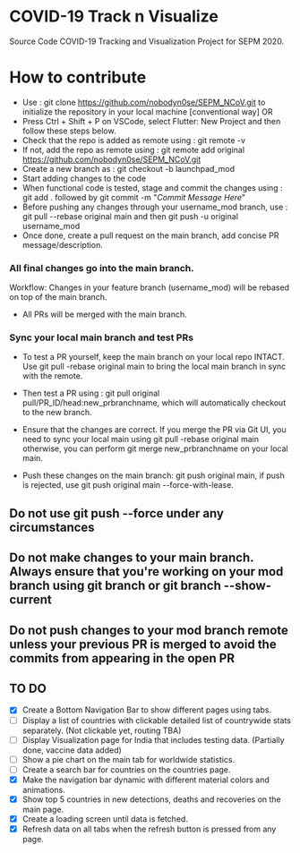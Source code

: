 # COVID-19 Track n Visualize
Source Code COVID-19 Tracking and Visualization Project for SEPM 2020. 

# How to contribute #
- Use : git clone https://github.com/nobodyn0se/SEPM_NCoV.git to initialize the repository in your local machine [conventional way] OR 
- Press Ctrl + Shift + P on VSCode, select Flutter: New Project and then follow these steps below.  
- Check that the repo is added as remote using : git remote -v 
- If not, add the repo as remote using : git remote add original https://github.com/nobodyn0se/SEPM_NCoV.git
- Create a new branch as : git checkout -b launchpad_mod 
- Start adding changes to the code 
- When functional code is tested, stage and commit the changes using : git add . followed by git commit -m "_Commit Message Here_" 
- Before pushing any changes through your username_mod branch, use : git pull --rebase original main and then git push -u original username_mod 
- Once done, create a pull request on the main branch, add concise PR message/description. 

### All final changes go into the main branch. ### 
Workflow: Changes in your feature branch (username_mod) will be rebased on top of the main branch. 
- All PRs will be merged with the main branch. 

### Sync your local main branch and test PRs ###
- To test a PR yourself, keep the main branch on your local repo INTACT. Use git pull -rebase original main to bring the local main branch in sync with the remote. 
- Then test a PR using : git pull original pull/PR_ID/head:new_prbranchname, which will automatically checkout to the new branch. 

- Ensure that the changes are correct. If you merge the PR via Git UI, you need to sync your local main using git pull -rebase original main otherwise, you can perform git merge new_prbranchname on your local main. 
- Push these changes on the main branch: git push original main, if push is rejected, use git push original main --force-with-lease. 

## Do not use git push --force under any circumstances ##
## Do not make changes to your main branch. Always ensure that you're working on your mod branch using git branch or git branch --show-current ## 
## Do not push changes to your mod branch remote unless your previous PR is merged to avoid the commits from appearing in the open PR ##  

## TO DO ## 
- [x] Create a Bottom Navigation Bar to show different pages using tabs. 
- [ ] Display a list of countries with clickable detailed list of countrywide stats separately. (Not clickable yet, routing TBA)
- [ ] Display Visualization page for India that includes testing data. (Partially done, vaccine data added) 
- [ ] Show a pie chart on the main tab for worldwide statistics. 
- [ ] Create a search bar for countries on the countries page. 
- [x] Make the navigation bar dynamic with different material colors and animations. 
- [x] Show top 5 countries in new detections, deaths and recoveries on the main page. 
- [x] Create a loading screen until data is fetched. 
- [x] Refresh data on all tabs when the refresh button is pressed from any page. 

